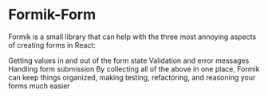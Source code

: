 # Formik-Form

Formik is a small library that can help with the three most annoying aspects of creating forms in React:

 Getting values in and out of the form state
 Validation and error messages
 Handling form submission
By collecting all of the above in one place, Formik can keep things organized, making testing, refactoring, and reasoning your forms much easier
